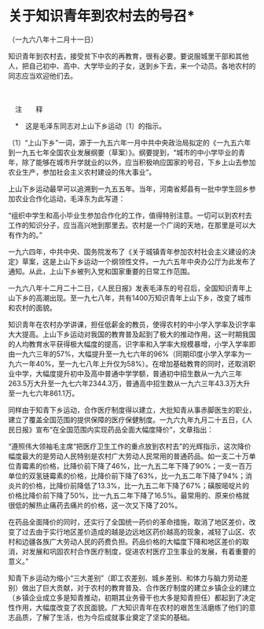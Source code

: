# 关于知识青年到农村去的号召\*

（一九六八年十二月十一日）

知识青年到农村去，接受贫下中农的再教育，很有必要。要说服城里干部和其他人，把自己初中、高中、大学毕业的子女，送到乡下去，来一个动员。各地农村的同志应当欢迎他们去。

　　

　注　　释　

　\*　这是毛泽东同志对上山下乡运动〔1〕的指示。

〔1〕“上山下乡”一词，源于一九五六年一月中共中央政治局拟定的《一九五六年到一九五七年全国农业发展纲要（草案）》。纲要提到，“城市的中小学毕业的青年，除了能够在城市升学就业的以外，应当积极响应国家的号召，下乡上山去参加农业生产，参加社会主义农村建设的伟大事业”。

上山下乡运动最早可以追溯到一九五五年。当年，河南省郏县有一批中学生回乡参加农业合作化运动，毛泽东为此写道：

“组织中学生和高小毕业生参加合作化的工作，值得特别注意。一切可以到农村去工作的知识分子，应当高兴地到那里去。农村是一个广阔的天地，在那里是可以大有作为的。”

一九六四年，中共中央、国务院发布了《关于城镇青年参加农村社会主义建设的决定》草案，这是上山下乡运动一个纲领性文件。一九六五年中央办公厅为此发布了通知。从此，上山下乡被列入党和国家重要的日常工作范围。

一九六八年十二月二十二日，《人民日报》发表毛泽东的号召后，全国知识青年上山下乡的高潮出现。至一九七八年，共有1400万知识青年上山下乡，改变了城市和农村的面貌。

知识青年在农村办学讲课，担任低薪金的教员，使得农村的中小学入学率及识字率大大提高。上山下乡运动对我国的教育普及起到了极大的推动作用，这一时期我国的人均教育水平获得极大幅度的提高，识字率和入学率大规模暴增，小学入学率即由一九六三年的57%，大幅提升至一九七六年的96%（同期印度小学入学率为一九六一年40%，至一九七八年上升仅为58%）。在增加基础教育的同时，还取消职业中学，大幅度提升初中及高中普通中学学额，普通初中招生数从一九六三年263.5万大升至一九七六年2344.3万，普通高中招生数从一九六三年43.3万大升至一九七六年861.1万。

同样由于知青下乡运动，合作医疗制度得以建立，大批知青从事赤脚医生的职业，建立了覆盖全国范围的提供保障的医疗保健制度。一九六九年九月二十五日，《人民日报》宣布“在全国范围内实现药品全面大幅度降价”，文章指出：

“遵照伟大领袖毛主席“把医疗卫生工作的重点放到农村去”的光辉指示，这次降价幅度最大的是劳动人民特别是农村广大劳动人民常用的普通药品。如一支二十万单位青霉素的价格，比降价前下降了46%，比一九五二年下降了90%；一支一百万单位的双氢链霉素的价格，比降价前下降了63%，比一九五二年下降了94%；消炎片的价格，比降价前降低了13.3%，比一九五二年下降了67%；磺胺嘧啶片的价格比降价前下降了50%，比一九五二年下降了16.5%。最常用的、原来价格就很低的解热止痛药去痛片的价格，这一次又下降了20%。

在药品全面降价的同时，还实行了全国统一药价的革命措施，取消了地区差价，改变了过去由于实行地区差价造成的越是边远地区药价越高的现象，减轻了山区、农村和边疆各族广大劳动人民的药费负担。药品价格的大幅度下降和地区差价的取消，对发展和巩固农村合作医疗制度，促进农村医疗卫生事业的发展，有着重要的意义。”

知青下乡运动为缩小“三大差别”（即工农差别、城乡差别、和体力与脑力劳动差别）做出了巨大贡献，对于农村的教育普及、合作医疗制度的建立乡镇企业的建立（乡镇企业成立多是知青推动，初期其业务骨干也大多是知青担任）都起到了决定性作用，大幅度改变了农民面貌。广大知识青年在农村的艰苦生活磨练了他们的意志品质，了解了生活，也为今后成就事业奠定了坚实的基础。

